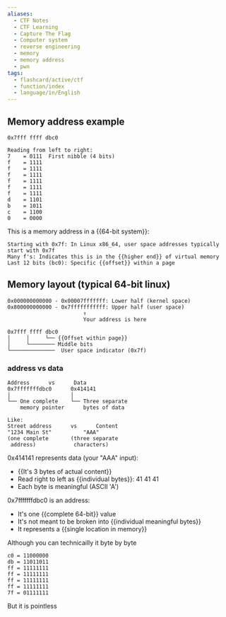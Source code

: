 ```yaml
---
aliases:
  - CTF Notes
  - CTF Learning
  - Capture The Flag
  - Computer system
  - reverse engineering 
  - memory
  - memory address 
  - pwn
tags:
  - flashcard/active/ctf
  - function/index
  - language/in/English
---
```


## Memory address example
```
0x7fff ffff dbc0

Reading from left to right:
7    = 0111  First nibble (4 bits)
f    = 1111
f    = 1111
f    = 1111
f    = 1111
f    = 1111
f    = 1111
d    = 1101
b    = 1011
c    = 1100
0    = 0000
```
This is a memory address in a {{64-bit system}}:

    Starting with 0x7f: In Linux x86_64, user space addresses typically start with 0x7f
    Many f's: Indicates this is in the {{higher end}} of virtual memory
    Last 12 bits (bc0): Specific {{offset}} within a page

## Memory layout (typical 64-bit linux)
```
0x000000000000 - 0x00007fffffff: Lower half (kernel space)
0x800000000000 - 0x7fffffffffff: Upper half (user space)
                        ↑
                        Your address is here
```                        

```
0x7fff ffff dbc0
│     │     └── {{Offset within page}}
│     └──────── Middle bits
└──────────────  User space indicator (0x7f)
```

### address vs data
```
Address      vs      Data
0x7fffffffdbc0      0x414141
│                   │
└── One complete    └── Three separate
    memory pointer      bytes of data

Like:
Street address      vs      Content
"1234 Main St"          "AAA"
(one complete       (three separate
 address)            characters)
```

0x414141 represents data (your "AAA" input):

- {{It's 3 bytes of actual content}}
- Read right to left as {{individual bytes}}: 41 41 41
- Each byte is meaningful (ASCII 'A')

0x7fffffffdbc0 is an address:

- It's one {{complete 64-bit}} value
- It's not meant to be broken into {{individual meaningful bytes}}
- It represents a {{single location in memory}}

Although you can technicailly it byte by byte
```
c0 = 11000000
db = 11011011
ff = 11111111
ff = 11111111
ff = 11111111
ff = 11111111
7f = 01111111
```

But it is pointless

